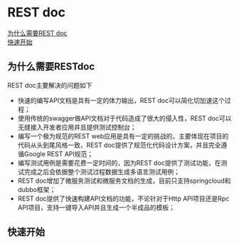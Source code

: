 # REST doc
[为什么需要REST doc](#为什么需要RESTdoc) <br/>
[快速开始](#快速开始)


## 为什么需要RESTdoc
REST doc主要解决的问题如下

- 快速的编写API文档是具有一定的体力输出，REST doc可以简化切加速这个过程；
- 使用传统的swagger做API文档对于代码造成了很大的侵入性，REST doc可以无缝接入开发者应用并且提供测试控制台；
- 编写一个极为规范的REST web应用是具有一定的挑战的，主要体现在项目的代码从头到尾风格一致，REST doc提供了规范化代码设计方案，并且完全遵循Google REST API规范；
- 编写测试用例是需要花费一定时间的，因为REST doc提供了测试功能，在测试完成之后会依据整个测试过程数据生成多语言测试用例；
- REST doc增加了微服务测试和微服务文档的生成，目前只支持springcloud和dubbo框架；
- REST doc提供了快速构建API文档的功能，不论针对于Http API项目还是Rpc API项目，支持一键导入API并且生成一个半成品的模板；


## 快速开始